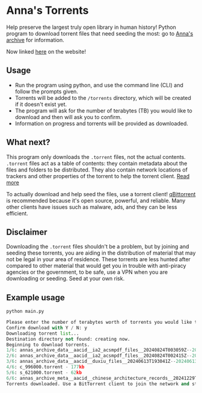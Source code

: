 # Anna's Torrents

Help preserve the largest truly open library in human history!
Python program to download torrent files that need seeding the most: go to [Anna's archive](https://annas-archive.org/torrents) for information.

Now linked [here](https://annas-archive.org/torrents#generate_torrent_list) on the website!

## Usage

- Run the program using python, and use the command line (CLI) and follow the prompts given.
- Torrents will be added to the `/torrents` directory, which will be created if it doesn't exist yet.
- The program will ask for the number of terabytes (TB) you would like to download and then will ask you to confirm.
- Information on progress and torrents will be provided as downloaded.

## What next?

This program only downloads the `.torrent` files, not the actual contents. `.torrent` files act as a table of contents: they contain metadata about the files and folders to be distributed. They also contain network locations of trackers and other properties of the torrent to help the torrent client. [Read more](https://en.wikipedia.org/wiki/Torrent_file)

To actually download and help seed the files, use a torrent client!
[qBittorrent](https://www.qbittorrent.org/) is recommended because it's open source, powerful, and reliable. Many other clients have issues such as malware, ads, and they can be less efficient.

## Disclaimer

Downloading the `.torrent` files shouldn't be a problem, but by joining and seeding these torrents, you are aiding in the distribution of material that may not be legal in your area of residence. These torrents are less hunted after compared to other material that would get you in trouble with anti-piracy agencies or the government, to be safe, use a VPN when you are downloading or seeding. Seed at your own risk.

## Example usage

```py
python main.py

Please enter the number of terabytes worth of torrents you would like to download (empty for no limit): 1
Confirm download with Y / N: y
Downloading torrent list...
Destination directory not found: creating now.
Beginning to download torrents.
1/6: annas_archive_data__aacid__ia2_acsmpdf_files__20240824T003059Z--20240824T003100Z.torrent - 348kb
2/6: annas_archive_data__aacid__ia2_acsmpdf_files__20240824T002415Z--20240824T002416Z.torrent - 436kb
3/6: annas_archive_data__aacid__duxiu_files__20240613T193041Z--20240613T193042Z.torrent - 479kb
4/6: c_996000.torrent - 177kb
5/6: s_621000.torrent - 62kb
6/6: annas_archive_meta__aacid__chinese_architecture_records__20241229T135101Z--20241229T135101Z.jsonl.seekable.zst.torrent - 3kb
Torrents downloaded. Use a BitTorrent client to join the network and start seeding.

```
